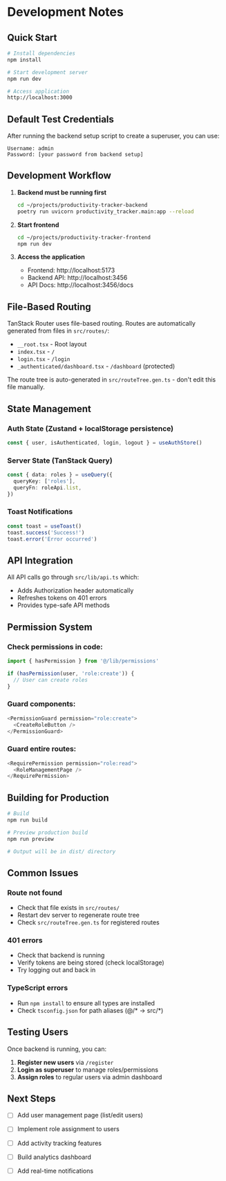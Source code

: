 # Development Notes

## Quick Start

```bash
# Install dependencies
npm install

# Start development server
npm run dev

# Access application
http://localhost:3000
```

## Default Test Credentials

After running the backend setup script to create a superuser, you can use:

```
Username: admin
Password: [your password from backend setup]
```

## Development Workflow

1. **Backend must be running first**
   ```bash
   cd ~/projects/productivity-tracker-backend
   poetry run uvicorn productivity_tracker.main:app --reload
   ```

2. **Start frontend**
   ```bash
   cd ~/projects/productivity-tracker-frontend
   npm run dev
   ```

3. **Access the application**
   - Frontend: http://localhost:5173
   - Backend API: http://localhost:3456
   - API Docs: http://localhost:3456/docs

## File-Based Routing

TanStack Router uses file-based routing. Routes are automatically generated from files in `src/routes/`:

- `__root.tsx` - Root layout
- `index.tsx` - `/`
- `login.tsx` - `/login`
- `_authenticated/dashboard.tsx` - `/dashboard` (protected)

The route tree is auto-generated in `src/routeTree.gen.ts` - don't edit this file manually.

## State Management

### Auth State (Zustand + localStorage persistence)
```typescript
const { user, isAuthenticated, login, logout } = useAuthStore()
```

### Server State (TanStack Query)
```typescript
const { data: roles } = useQuery({
  queryKey: ['roles'],
  queryFn: roleApi.list,
})
```

### Toast Notifications
```typescript
const toast = useToast()
toast.success('Success!')
toast.error('Error occurred')
```

## API Integration

All API calls go through `src/lib/api.ts` which:
- Adds Authorization header automatically
- Refreshes tokens on 401 errors
- Provides type-safe API methods

## Permission System

### Check permissions in code:
```typescript
import { hasPermission } from '@/lib/permissions'

if (hasPermission(user, 'role:create')) {
  // User can create roles
}
```

### Guard components:
```typescript
<PermissionGuard permission="role:create">
  <CreateRoleButton />
</PermissionGuard>
```

### Guard entire routes:
```typescript
<RequirePermission permission="role:read">
  <RoleManagementPage />
</RequirePermission>
```

## Building for Production

```bash
# Build
npm run build

# Preview production build
npm run preview

# Output will be in dist/ directory
```

## Common Issues

### Route not found
- Check that file exists in `src/routes/`
- Restart dev server to regenerate route tree
- Check `src/routeTree.gen.ts` for registered routes

### 401 errors
- Check that backend is running
- Verify tokens are being stored (check localStorage)
- Try logging out and back in

### TypeScript errors
- Run `npm install` to ensure all types are installed
- Check `tsconfig.json` for path aliases (@/* → src/*)

## Testing Users

Once backend is running, you can:

1. **Register new users** via `/register`
2. **Login as superuser** to manage roles/permissions
3. **Assign roles** to regular users via admin dashboard

## Next Steps

- [ ] Add user management page (list/edit users)
- [ ] Implement role assignment to users
- [ ] Add activity tracking features
- [ ] Build analytics dashboard
- [ ] Add real-time notifications


